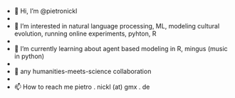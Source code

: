 - 👋 Hi, I’m @pietronickl
-
- 👀 I’m interested in natural language processing, ML, modeling cultural evolution, running online experiments, pyhton, R
- 
- 🌱 I’m currently learning about agent based modeling in R, mingus (music in python)
- 
- 💞 any humanities-meets-science collaboration
- 
- 📫 How to reach me pietro . nickl (at) gmx . de 

<!---
pietronickl/pietronickl is a ✨ special ✨ repository because its `README.md` (this file) appears on your GitHub profile.
You can click the Preview link to take a look at your changes.
--->
